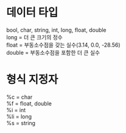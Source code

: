 # 데이터 타입
bool, char, string, int, long, float, double   
long = 더 큰 크기의 정수   
float = 부동소수점을 갖는 실수(3.14, 0.0, -28.56)   
double = 부동소수점을 포함한 더 큰 실수   

# 형식 지정자
%c = char   
%f = float, double   
%i = int   
%li = long   
%s = string   

